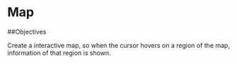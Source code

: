 # Map

##Objectives

Create a interactive map, so when the cursor hovers on a region of the map, information of that region is shown.